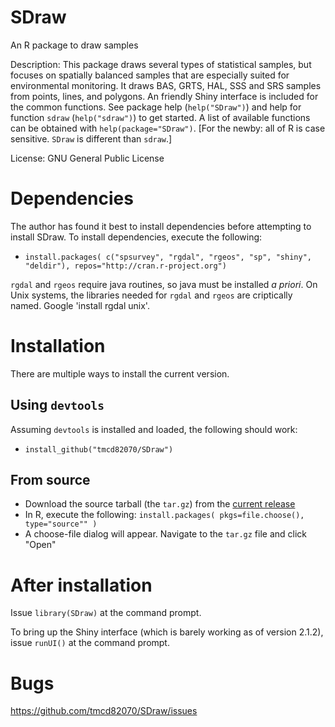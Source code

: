 # SDraw
An R package to draw samples

Description: This package draws several types of statistical samples, but focuses on spatially balanced samples that are  especially suited for environmental monitoring.  It draws BAS, GRTS, HAL, SSS and SRS samples from points, lines, and polygons.  An friendly Shiny interface is included for the common functions.  See package help (`help("SDraw")`) and help for function `sdraw` (`help("sdraw")`) to get started.  A list of available functions can be obtained with `help(package="SDraw")`. [For the newby: all of R is case sensitive.  `SDraw` is different than `sdraw`.] 

License: GNU General Public License

# Dependencies

The author has found it best to install dependencies before attempting to install SDraw. To install dependencies, execute the following: 
* `install.packages( c("spsurvey", "rgdal", "rgeos", "sp", "shiny", "deldir"), repos="http://cran.r-project.org")`

`rgdal` and `rgeos` require java routines, so java must be installed *a priori*.  On Unix systems, the libraries needed for `rgdal` and `rgeos` are criptically named.  Google 'install rgdal unix'.   

# Installation

There are multiple ways to install the current version.  

## Using `devtools`

Assuming `devtools` is installed and loaded, the following should work:

* `install_github("tmcd82070/SDraw")`


## From source 

* Download the source tarball (the `tar.gz`) from the [current release](https://github.com/tmcd82070/SDraw/releases)
* In R, execute the following: `install.packages( pkgs=file.choose(), type="source"" )`
* A choose-file dialog will appear.  Navigate to the `tar.gz` file and click "Open"


# After installation
Issue `library(SDraw)` at the command prompt.  

To bring up the Shiny interface (which is barely working as of version 2.1.2), issue `runUI()` at the command prompt.

# Bugs

https://github.com/tmcd82070/SDraw/issues
